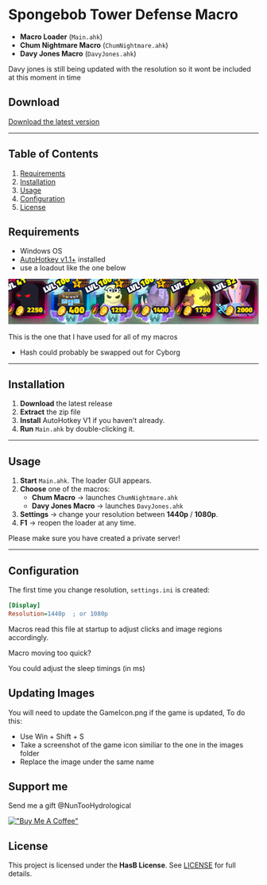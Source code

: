# Spongebob Tower Defense Macro

* **Macro Loader** (`Main.ahk`)
* **Chum Nightmare Macro** (`ChumNightmare.ahk`)
* **Davy Jones Macro** (`DavyJones.ahk`)

Davy jones is still being updated with the resolution so it wont be included at this moment in time

## Download

[Download the latest version](https://github.com/HasB-G/SpongebobTDMacro/releases/latest)

---

## Table of Contents

1. [Requirements](#requirements)
2. [Installation](#installation)
3. [Usage](#usage)
4. [Configuration](#configuration)
5. [License](#license)

## Requirements

* Windows OS
* [AutoHotkey v1.1+](https://www.autohotkey.com/) installed
* use a loadout like the one below

![Loadout](assets/Loadout.png)
 
This is the one that I have used for all of my macros
* Hash could probably be swapped out for Cyborg

---

## Installation

1. **Download** the latest release
2. **Extract** the zip file
3. **Install** AutoHotkey V1 if you haven’t already.
4. **Run** `Main.ahk` by double-clicking it.

---

## Usage

1. **Start** `Main.ahk`. The loader GUI appears.  
2. **Choose** one of the macros:
   - **Chum Macro** → launches `ChumNightmare.ahk`  
   - **Davy Jones Macro** → launches `DavyJones.ahk`  
3. **Settings** → change your resolution between **1440p** / **1080p**.  
4. **F1** → reopen the loader at any time.

Please make sure you have created a private server!

---

## Configuration

The first time you change resolution, `settings.ini` is created:

```ini
[Display]
Resolution=1440p  ; or 1080p
```

Macros read this file at startup to adjust clicks and image regions accordingly.

Macro moving too quick?
  
You could adjust the sleep timings (in ms)

## Updating Images
You will need to update the GameIcon.png if the game is updated, To do this:
* Use Win + Shift + S
* Take a screenshot of the game icon similiar to the one in the images folder
* Replace the image under the same name

## Support me

Send me a gift @NunTooHydrological

[!["Buy Me A Coffee"](https://www.buymeacoffee.com/assets/img/custom_images/orange_img.png)](https://buymeacoffee.com/hasb)

## License

This project is licensed under the **HasB License**. See [LICENSE](LICENSE) for full details.

